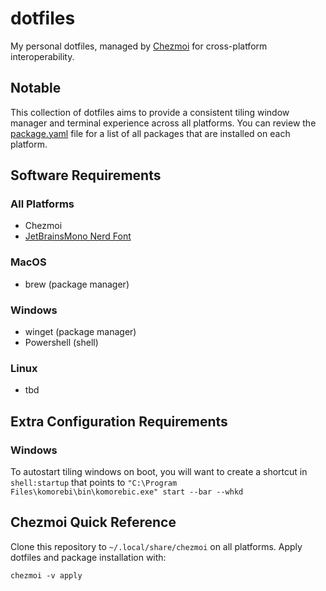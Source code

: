 # dotfiles

My personal dotfiles, managed by [Chezmoi](https://github.com/twpayne/chezmoi)
for cross-platform interoperability.

## Notable

This collection of dotfiles aims to provide a consistent tiling window manager
and terminal experience across all platforms. You can review the [package.yaml](./.chezmoidata/package.yaml) file for a list of all packages that are installed on each platform.

## Software Requirements

### All Platforms

- Chezmoi
- [JetBrainsMono Nerd Font](https://github.com/ryanoasis/nerd-fonts/releases/download/v3.3.0/JetBrainsMono.zip)

### MacOS

- brew (package manager)

### Windows

- winget (package manager)
- Powershell (shell)

### Linux

- tbd

## Extra Configuration Requirements

### Windows
To autostart tiling windows on boot, you will want to create a shortcut in
`shell:startup` that points to `"C:\Program Files\komorebi\bin\komorebic.exe" start --bar --whkd`

## Chezmoi Quick Reference

Clone this repository to `~/.local/share/chezmoi` on all platforms. Apply
dotfiles and package installation with:

```shell
chezmoi -v apply
```

